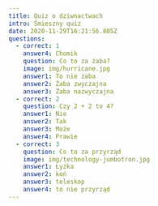 ```yaml
---
title: Quiz o dziwnactwach
intro: Śmieszny quiz
date: 2020-11-29T16:21:56.805Z
questions:
  - correct: 1
    answer4: Chomik
    question: Co to za żaba?
    image: img/hurricane.jpg
    answer1: To nie żaba
    answer2: Żaba zwyczajna
    answer3: Żaba nazwyczajna
  - correct: 2
    question: Czy 2 + 2 to 4?
    answer1: Nie
    answer2: Tak
    answer3: Może
    answer4: Prawie
  - correct: 3
    question: Co to za przyrząd
    image: img/technology-jumbotron.jpg
    answer1: Łyżka
    answer2: koń
    answer3: teleskop
    answer4: to nie przyrząd
---
```

